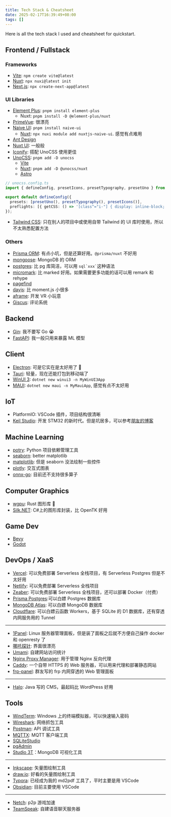 ```yaml
---
title: Tech Stack & Cheatsheet
date: 2025-02-17T16:39:49+08:00
tags: []
---
```


Here is all the tech stack I used and cheatsheet for quickstart.

## Frontend / Fullstack

### Frameworks

- [Vite](https://cn.vite.dev/guide/cli.html): `npm create vite@latest`
- [Nuxt](https://nuxt.com/docs/guide/directory-structure/app): `npx nuxi@latest init`
- [Next.js](https://nextjs.org/docs/app/getting-started/project-structure): `npx create-next-app@latest`

### UI Libraries

- [Element Plus](https://element-plus.org/zh-CN/component/overview.html): `pnpm install element-plus`
  - Nuxt: `pnpm install -D @element-plus/nuxt`
- [PrimeVue](https://primevue.org/setup/): 很漂亮
- [Naive UI](https://www.naiveui.com/zh-CN/os-theme/components/button): `pnpm install naive-ui`
  - [Nuxt](https://www.naiveui.com/zh-CN/os-theme/docs/nuxtjs): `npx nuxi module add nuxtjs-naive-ui`. 感觉有点难用
- [Ant Design](https://ant.design/components/overview-cn/?locale=zh-CN)
- [Nuxt UI](https://ui.nuxt.com/components/accordion): 一般般
- [Iconify](https://icon-sets.iconify.design/): 搭配 UnoCSS 使用更佳
- [UnoCSS](https://unocss.dev/guide/): `pnpm add -D unocss`
  - [Vite](https://unocss.dev/integrations/vite)
  - [Nuxt](https://unocss.dev/integrations/nuxt): `pnpm add -D @unocss/nuxt`
  - [Astro](https://unocss.dev/integrations/astro)

```ts
// unocss.config.ts
import { defineConfig, presetIcons, presetTypography, presetUno } from "unocss";

export default defineConfig({
  presets: [presetUno(), presetTypography(), presetIcons()],
  preflights: [{ getCSS: () => '[class^="i-"] { display: inline-block; }' }],
});
```

- [Tailwind CSS](https://tailwindcss.com/docs/styling-with-utility-classes): 只在别人的项目中或使用自带 Tailwind 的 UI 库时使用，所以不太熟悉配置方法

### Others

- [Prisma ORM](https://www.prisma.io/docs/orm/prisma-schema/data-model/models): 有点小坑，但是还算好用。`@prisma/nuxt` 不好用
- [mongoose](https://mongoosejs.com/docs/guide.html): MongoDB 的 ORM
- [postgres](https://github.com/porsager/postgres): 比 pg 库简洁，可以用 `` sql`xxx` ``这种语法
- [micromark](https://github.com/micromark/micromark): 比 marked 好用。如果需要更多功能的话可以用 remark 和 rehype
- [pagefind](https://pagefind.app/docs/)
- [dayjs](https://day.js.org/): 比 moment.js 小很多
- [aframe](https://aframe.io/): 开发 VR 小玩意
- [Giscus](https://giscus.app/zh-CN): 评论系统

## Backend

- [Gin](https://gin-gonic.com/zh-cn/docs/examples/): 我不要写 Go 😭
- [FastAPI](https://fastapi.tiangolo.com/tutorial/first-steps/): 我一般只用来暴露 ML 模型

## Client

- [Electron](https://www.electronjs.org/zh/docs/latest/): 可是它实在是太好用了 🥺
- [Tauri](https://tauri.app/zh-cn/start/create-project/): 轻量，现在还能打包到移动端了
- [WinUI 3](https://learn.microsoft.com/zh-cn/windows/apps/winui/winui3/): `dotnet new winui3 -n MyWinUI3App`
- [MAUI](https://learn.microsoft.com/zh-cn/dotnet/maui/get-started/installation): `dotnet new maui -n MyMauiApp`, 感觉有点不太好用

## IoT

- PlatformIO: VSCode 插件，项目结构很清晰
- [Keil Studio](https://www.keil.arm.com/): 开发 STM32 的新时代。但是坑居多，可以参考[朋友的博客](https://blog.katorly.com/STM32-VSCode-with-Keil-Studio/)

## Machine Learning

- [potry](https://python-poetry.org/docs/): Python 项目依赖管理工具
- [seaborn](https://seaborn.pydata.org/api.html): better matplotlib
- [matplotlib](https://matplotlib.org/stable/api/index.html): 但是 seaborn 没法绘制一些控件
- [plotly](https://plotly.com/python-api-reference/): 交互式图表
- [onnx-go](https://github.com/oramasearch/onnx-go): 目前还不支持很多算子

## Computer Graphics

- [wgpu](https://wgpu.rs/): Rust 图形库 🦀
- [Silk.NET](https://dotnet.github.io/Silk.NET/): C#上的图形库封装，比 OpenTK 好用

## Game Dev

- [Bevy](https://bevyengine.org/learn/quick-start/getting-started/)
- [Godot](https://godotengine.org/)

## DevOps / XaaS

- [Vercel](https://vercel.com/pricing): 可以免费部署 Serverless 全栈项目，有 Serverless Postgres 但是不太好用
- [Netlify](https://www.netlify.com/pricing/): 可以免费部署 Serverless 全栈项目
- [Zeaber](https://zeabur.com/zh-CN/pricing): 可以免费部署 Serverless 全栈项目，还可以部署 Docker（付费）
- [Prisma Postgres](https://www.prisma.io/pricing):可以白嫖 Postgres 数据库
- [MongoDB Atlas](https://www.mongodb.com/pricing): 可以白嫖 MongoDB 数据库
- [Cloudflare](https://www.cloudflare.com/zh-cn/plans/): 可以白嫖云函数 Workers，基于 SQLite 的 D1 数据库，还有穿透内网服务用的 Tunnel

---

- [1Panel](https://1panel.cn/docs/installation/online_installation/): Linux 服务器管理面板，但是装了面板之后就不方便自己操作 docker 和 openresty 了
- [哪吒探针](https://nezha.wiki/): 界面很漂亮
- [Umami](https://umami.is/): 自建网站访问统计
- [Nginx Proxy Manager](https://nginxproxymanager.com/guide/): 用于管理 Nginx 反向代理
- [Caddy](https://caddyserver.com/docs/): 一个自带 HTTPS 的 Web 服务器，可以用来代理和部署静态网站
- [frp-panel](https://github.com/VaalaCat/frp-panel): 群友写的 frp 内网穿透的 Web 管理面板

---

- [Halo](https://docs.halo.run/getting-started/install/docker-compose): Java 写的 CMS，最起码比 WordPress 好用

## Tools

- [WindTerm](https://github.com/kingToolbox/WindTerm): Windows 上的终端模拟器，可以快速输入密码
- [Wireshark](https://www.wireshark.org/): 网络抓包工具
- [Postman](https://www.postman.com/): API 调试工具
- [MQTTX](https://mqttx.app/zh): MQTT 客户端工具
- [SQLiteStudio](https://sqlitestudio.pl/)
- [pgAdmin](https://www.pgadmin.org/)
- [Studio 3T](https://studio3t.com/)：MongoDB 可视化工具

---

- [Inkscape](https://inkscape.org/zh-hans/): 矢量图绘制工具
- [draw.io](https://app.diagrams.net/): 好看的矢量图绘制工具
- [Typora](https://typora.io/): 已经成为我的 md2pdf 工具了，平时主要是用 VSCode
- [Obsidian](https://obsidian.md/): 目前主要使用 VSCode

---

- [Netch](https://github.com/netchx/netch): p2p 游戏加速
- [TeamSpeak](https://teamspeak.com/zh-CN/downloads/#server): 自建语音聊天服务器
